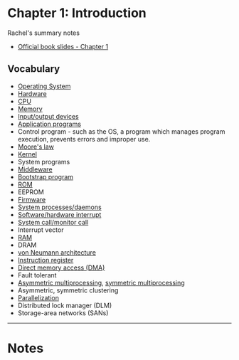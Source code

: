 # Chapter 1: Introduction

Rachel's summary notes

* [Official book slides - Chapter 1](http://codex.cs.yale.edu/avi/os-book/OS9/slide-dir/PPT-dir/ch1.ppt)

## Vocabulary

* [Operating System](https://en.wikipedia.org/wiki/Operating_system)
* [Hardware](https://en.wikipedia.org/wiki/Computer_hardware)
* [CPU](https://en.wikipedia.org/wiki/Central_processing_unit)
* [Memory](https://en.wikipedia.org/wiki/Computer_memory)
* [Input/output devices](https://en.wikipedia.org/wiki/Input/output)
* [Application programs](https://en.wikipedia.org/wiki/Application_software)
* Control program - such as the OS, a program which manages program execution, prevents errors and improper use.
* [Moore's law](https://en.wikipedia.org/wiki/Moore%27s_law)
* [Kernel](https://en.wikipedia.org/wiki/Kernel_(operating_system))
* System programs
* [Middleware](https://en.wikipedia.org/wiki/Middleware)
* [Bootstrap program](https://en.wikipedia.org/wiki/Booting)
* [ROM](https://en.wikipedia.org/wiki/Read-only_memory)
* EEPROM
* [Firmware](https://en.wikipedia.org/wiki/Firmware)
* [System processes/daemons](https://en.wikipedia.org/wiki/Daemon_(computing))
* [Software/hardware interrupt](https://en.wikipedia.org/wiki/Interrupt)
* [System call/monitor call](https://en.wikipedia.org/wiki/System_call)
* Interrupt vector
* [RAM](https://en.wikipedia.org/wiki/Random-access_memory)
* DRAM
* [von Neumann architecture](https://en.wikipedia.org/wiki/Von_Neumann_architecture)
* [Instruction register](https://en.wikipedia.org/wiki/Instruction_register)
* [Direct memory access (DMA)](https://en.wikipedia.org/wiki/Direct_memory_access)
* Fault tolerant
* [Asymmetric multiprocessing](https://en.wikipedia.org/wiki/Asymmetric_multiprocessing), [symmetric multiprocessing](https://en.wikipedia.org/wiki/Symmetric_multiprocessing)
* Asymmetric, symmetric clustering
* [Parallelization](https://en.wikipedia.org/wiki/Parallel_computing)
* Distributed lock manager (DLM)
* Storage-area networks (SANs)

---

# Notes

